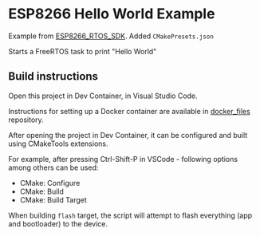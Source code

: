 # ESP8266 Hello World Example

Example from [ESP8266_RTOS_SDK](https://github.com/espressif/ESP8266_RTOS_SDK).
Added `CMakePresets.json`

Starts a FreeRTOS task to print "Hello World"

## Build instructions

Open this project in Dev Container, in Visual Studio Code.

Instructions for setting up a Docker container are available in [docker_files](https://github.com/mapi-ng/docker_files) repository.

After opening the project in Dev Container, it can be configured and built using CMakeTools extensions.

For example, after pressing Ctrl-Shift-P in VSCode - following options among others can be used:

- CMake: Configure
- CMake: Build
- CMake: Build Target

When building `flash` target, the script will attempt to flash everything (app and bootloader) to the device.
